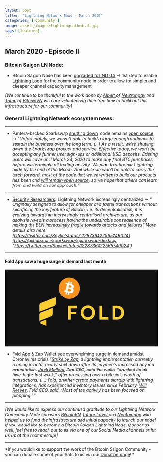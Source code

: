 ```yaml
---
layout: post
title:  "Lightning Network News - March 2020"
categories: [ Community ]
image: assets/images/lightningcathedral.jpg
tags: [featured]
---
```



## March 2020 - Episode II
 
### Bitcoin Saigon LN Node:
 
- Bitcoin Saigon Node has been [upgraded to LND 0.9](https://github.com/lightningnetwork/lnd/releases "upgraded to LND 0.9")
→ 1st step to enable [Lightning Loop](https://blog.lightning.engineering/announcement/2020/02/05/loop-beta.html "Lightning Loop") for the community node in order to allow for simpler and cheaper channel capacity management
 
*[We continue to be thankful to the work done by [Albert ](http://www.twitter.com/subnetmask "Albert ")of [Neutronpay](http://www.neutronpay.com "Neutronpay") and [Tomo](http://www.twitter.com/tomoxtechno "Tomo") of [BitcoinVN](http://www.bitcoinvn.io "BitcoinVN") who are volunteering their free time to build out this infrastructure for our community]*
 
### General Lightning Network ecosystem news:
 
------------
 
- Pantera-backed Sparkswap [shutting down](https://medium.com/sparkswap/sparkswap-is-shutting-down-86cfab3216d2 "shutting down"); code remains [open source](https://github.com/sparkswap/sparkswap-desktop "open source")
→ *“Unfortunately, we weren’t able to build a large enough audience to sustain the business over the long term. (...) As a result, we’re shutting down the Sparkswap product and service. Effective today, we won’t be accepting any further user sign-ups or additional USD deposits. Existing users will have until March 24, 2020 to make any final BTC purchases before we terminate all trading activity. We plan to retire our Lightning node by the end of the March. And while we won’t be able to carry the torch forward, most of the code that we’ve written to build our products has been and [will remain open source](https://github.com/sparkswap/sparkswap-desktop "will remain open source"), so we hope that others can learn from and build on our approach.”*
 
------------
 
- [Security Researchers](https://arxiv.org/pdf/2002.02819.pdf "Security Researchers"): Lightning Network increasingly centralized
→ *“ Originally designed to allow for cheaper and faster transactions without sacrificing the key feature of Bitcoin, i.e. its decentralisation, it is evolving towards an increasingly centralised architecture, as our analysis reveals a process having the undesirable consequence of making the BLN increasingly fragile towards attacks and failures”
More details also here: [https://twitter.com/Snyke/status/1228736422565249024](https://github.com/sparkswap/sparkswap-desktop "https://twitter.com/Snyke/status/1228736422565249024")*
 
------------
 
#### Fold App saw a huge surge in demand last month
![](../assets/images/bfold.jpg)

- Fold App & Zap Wallet see [overwhelming surge in demand](https://finance.yahoo.com/news/bitcoin-shopping-gets-boost-social-150124241.html "overwhelming surge in demand") amidst Coronavirus crisis
*“[Strike by Zap](https://strike.zaphq.io/ "Strike by Zap"), a lightning implementation currently running in beta, nearly shut down after its payments increased beyond expectation. [Jack Mallers](https://twitter.com/JackMallers "Jack Mallers"), Zap CEO, said the wallet “crushed its all-time-highs last week,” after processing over a bitcoin’s worth of transactions. (...) [Fold](https://foldapp.com/ "Fold"), another crypto payments startup with lightning integrations, has experienced inventory issues since February, [Will Reeves](https://twitter.com/wlrvs "Will Reeves"), Fold CEO, said. ‘Most of the activity has been focused on prepping.’ “*
 
------------
 
*[We would like to express our continued gratitude to our Lightning Network Community Node sponsors [BitcoinVN](http://www.bitcoinvn.io "BitcoinVN"), [future.travel ](http://www.future.travel "future.travel ")and [Neutronpay](http://www.neutronpay.com "Neutronpay") who helped us to fund the infrastructure and initial capacity to launch our node! If you would like to become a Bitcoin Saigon Lightning Node sponsor as well, feel free to reach out to us via one of our Social Media channels or hit us up at the next meetup!]*
 
------------
 
*If you would like to support the work of the Bitcoin Saigon Community - you can donate some of your Sats to us via our [Donation page](http://bitcoinsaigon.org/donate-satoshis "Donation page")! *

